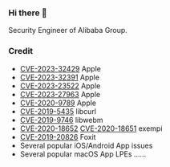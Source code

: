 ### Hi there 👋

Security Engineer of Alibaba Group.

### Credit
- [CVE-2023-32429](https://support.apple.com/en-us/HT213843) Apple
- [CVE-2023-32391](https://support.apple.com/en-us/HT213757) Apple
- [CVE-2023-23522](https://support.apple.com/en-us/HT213633) Apple
- [CVE-2023-27963](https://support.apple.com/en-us/HT213670) Apple
- [CVE-2020-9789](https://support.apple.com/en-us/HT211168) Apple
- [CVE-2019-5435](https://curl.se/docs/CVE-2019-5435.html) libcurl
- [CVE-2019-9746](https://nvd.nist.gov/vuln/detail/CVE-2019-9746) libwebm
- [CVE-2020-18652](https://cve.mitre.org/cgi-bin/cvename.cgi?name=CVE-2020-18652) [CVE-2020-18651](https://cve.mitre.org/cgi-bin/cvename.cgi?name=CVE-2020-18651) exempi
- [CVE-2019-20826](https://nvd.nist.gov/vuln/detail/CVE-2019-20826) Foxit
- Several popular iOS/Android App issues
- Several popular macOS App LPEs
......
